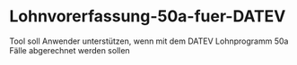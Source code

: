 # Lohnvorerfassung-50a-fuer-DATEV
Tool soll Anwender unterstützen, wenn mit dem DATEV Lohnprogramm 50a Fälle abgerechnet werden sollen
